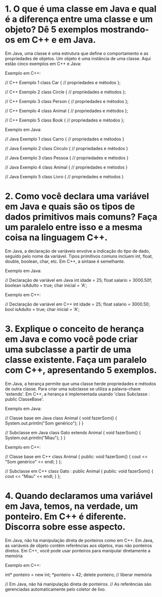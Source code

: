 # 1. O que é uma classe em Java e qual é a diferença entre uma classe e um objeto? Dê 5 exemplos mostrando-os em C++ e em Java.

Em Java, uma classe é uma estrutura que define o comportamento e as propriedades de objetos. Um objeto é uma instância de uma classe. Aqui estão cinco exemplos em C++ e Java:

Exemplo em C++:

// C++ Exemplo 1
class Car {
  // propriedades e métodos
};

// C++ Exemplo 2
class Circle {
  // propriedades e métodos
};

// C++ Exemplo 3
class Person {
  // propriedades e métodos
};

// C++ Exemplo 4
class Animal {
  // propriedades e métodos
};

// C++ Exemplo 5
class Book {
  // propriedades e métodos
};

Exemplo em Java:

// Java Exemplo 1
class Carro {
  // propriedades e métodos
}

// Java Exemplo 2
class Circulo {
  // propriedades e métodos
}

// Java Exemplo 3
class Pessoa {
  // propriedades e métodos
}

// Java Exemplo 4
class Animal {
  // propriedades e métodos
}

// Java Exemplo 5
class Livro {
  // propriedades e métodos
}

# 2. Como você declara uma variável em Java e quais são os tipos de dados primitivos mais comuns? Faça um paralelo entre isso e a mesma coisa na linguagem C++.

Em Java, a declaração de variáveis envolve a indicação do tipo de dado, seguido pelo nome da variável. Tipos primitivos comuns incluem int, float, double, boolean, char, etc. Em C++, a sintaxe é semelhante.

Exemplo em Java: 

// Declaração de variável em Java
int idade = 25;
float salario = 3000.50f;
boolean isAdulto = true;
char inicial = 'A';

Exemplo em C++:

// Declaração de variável em C++
int idade = 25;
float salario = 3000.50;
bool isAdulto = true;
char inicial = 'A';

# 3. Explique o conceito de herança em Java e como você pode criar uma subclasse a partir de uma classe existente. Faça um paralelo com C++, apresentando 5 exemplos. 

Em Java, a herança permite que uma classe herde propriedades e métodos de outra classe. Para criar uma subclasse se utiliza a palavra-chave 'extends'. Em C++, a herança é implementada usando 'class Subclasse : public ClasseBase'.

Exemplo em Java:

// Classe base em Java
class Animal {
  void fazerSom() {
    System.out.println("Som genérico");
  }
}

// Subclasse em Java
class Gato extends Animal {
  void fazerSom() {
    System.out.println("Miau");
  }
}

Exemplo em C++:

// Classe base em C++
class Animal {
public:
  void fazerSom() {
    cout << "Som genérico" << endl;
  }
};

// Subclasse em C++
class Gato : public Animal {
public:
  void fazerSom() {
    cout << "Miau" << endl;
  }
};


# 4. Quando declaramos uma variável em Java, temos, na verdade, um ponteiro. Em C++ é diferente. Discorra sobre esse aspecto. 

Em Java, não há manipulação direta de ponteiros como em C++. Em Java, as variáveis de objeto contêm referências aos objetos, mas não ponteiros diretos. Em C++, você pode usar ponteiros para manipular diretamente a memória

Exemplo em C++:

int* ponteiro = new int;
*ponteiro = 42;
delete ponteiro; // liberar memória

// Em Java, não há manipulação direta de ponteiros.
// As referências são gerenciadas automaticamente pelo coletor de lixo.




